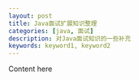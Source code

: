 ```yaml
---
layout: post
title: Java面试扩展知识整理
categories: [java, 面试]
description: 对Java面试知识的一些补充
keywords: keyword1, keyword2
---
```


Content here
